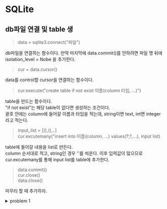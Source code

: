 # SQLite

## db파일 연결 및 table 생

>data = sqlite3.connect("파일")

db파일을 연결하는 함수이다. 만약 마지막에 data.commit()를 안하려면 파일 명 뒤에 isolation_level = Nobe 을 추가한다.    
>cur = data.cursor()  

data를 control할 cursor을 연결하는 함수이다.  

>cur.execute("create table if not exist 이름(column 타입, ...)")

table을 만드는 함수이다.  
"if not exist"는 해당 table이 없다면 생성하는 조건이다.  
괄호 안에는 column에 들어갈 이름과 타입을 적는데, string이면 text, int면 integer 라고 적는다.  

> input_list = [(),(),..]  
cur.excutemany("insert into 이름(column, ...) values(?,?,...), input list)

table에 들어갈 내용을 list로 만든다.  
column 순서대로 적고, string인 경우 ''를 씌운다.
이후 입력값이 많으므로 cur.excutemany를 통해 input list를 table에 추가한다. 

>data.commit()  
cur.close()  
data.close()  

마무리 할 때 추가하자. 

<details>
<summary> problem 1 </summary>
<div markdown="1">

```python
def create() -> None:
    '''
        create() connects a database named |titanic.db| and creates a table |Company| in it.

        Columns and data types of table |Company| are as follow:
            |Employee|   - string
            |Department| - string
            |Salary|     - int
            |Gender|     - string
        
        The order of data insertion does not matter.
    '''
    # BEGIN_YOUR_CODE
    
    data = sqlite3.connect("titanic.db")
    cur = data.cursor()
    cur.execute("create table if not exists Company(Employee text, Department text, Salary integer, Gender text)")
    input_list = [('John', 'sales', 5000, 'M'), 
            ('Allen', 'accounting', 6000, 'M'), 
            ('Martin', 'research', 3500, 'M'), 
            ('Mary', 'sales', 5500, 'F'), 
            ('Smith', 'research', 4500, 'M')]
    cur.executemany("insert into Company (Employee, Department, Salary, Gender) values(?,?,?,?)", input_list)
    data.commit()
    cur.close()
    data.close()
    
    # END_YOUR_CODE
    
create()
```

</div>
</details>  
